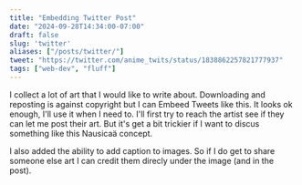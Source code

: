 ```yaml
---
title: "Embedding Twitter Post"
date: "2024-09-28T14:34:00-07:00"
draft: false
slug: 'twitter'
aliases: ["/posts/twitter/"]
tweet: "https://twitter.com/anime_twits/status/1838862257821777937"
tags: ["web-dev", "fluff"]
---
```


I collect a lot of art that I would like to write about. Downloading and reposting is against copyright but I can Embeed Tweets like this. It looks ok enough, I'll use it when I need to. I'll first try to reach the artist see if they can let me post their art. But it's get a bit trickier if I want to discus something like this Nausicaä concept. 

I also added the ability to add caption to images. So if I do get to share someone else art I can credit them direcly under the image (and in the post).
